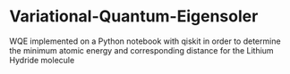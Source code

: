 # Variational-Quantum-Eigensoler
WQE implemented on a Python notebook with qiskit in order to determine the minimum atomic energy and corresponding distance for the Lithium Hydride molecule

